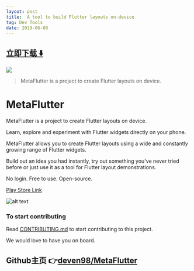 ```yaml
---
layout: post
title:  A tool to build Flutter layouts on-device
tag: Dev Tools
date: 2019-06-08
---
```


 


## [立即下载 ️⬇️ ](https://codeload.github.com/deven98/MetaFlutter/zip/master) 
<p-1> 

 
![](https://flutterawesome.com/content/images/2019/06/MetaFlutter.jpg)
 
>
> MetaFlutter is a project to create Flutter layouts on device.
>

 

# MetaFlutter

MetaFlutter is a project to create Flutter layouts on device. 

Learn, explore and experiment with Flutter widgets directly on your phone.

MetaFlutter allows you to create Flutter layouts using a wide and constantly growing range of Flutter widgets. 

Build out an idea you had instantly, try out something you've never tried before or just use it as a tool for Flutter layout demonstrations. 

No login. Free to use. Open-source.

[Play Store Link](https://play.google.com/store/apps/details?id=n.dev.flutter_app_builder)

![alt text](https://github.com/deven98/MetaFlutter/blob/master/screenshots/screenshot1.png)

### To start contributing

Read [CONTRIBUTING.md](https://github.com/deven98/MetaFlutter/blob/master/CONTRIBUTING.md) to start contributing to this project. 

We would love to have you on board.


## Github主页 👉[deven98/MetaFlutter](http://github.com/deven98/MetaFlutter)